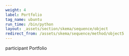 ```yaml
---
weight: 4
label: Portfolio
tag_name: ubuntu
run_time: /bin/python
layout: _assets/section/skema/sequence/object
redirect_from: /assets/skema/sequence/method/object5
---
```

participant Portfolio
